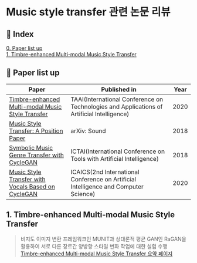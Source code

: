 # Music style transfer 관련 논문 리뷰

## 📌 Index
[0. Paper list up](#📃-Paper-list-up)  
[1. Timbre-enhanced Multi-modal Music Style Transfer](#1.-Timbre-enhanced-Multi-modal-Music-Style-Transfer)  


## 📃 Paper list up
|Paper|Published in|Year|
|------|---|--|
|[Timbre-enhanced Multi-modal Music Style Transfer](https://arxiv.org/pdf/1811.12214.pdf)|TAAI(International Conference on Technologies and Applications of Artificial Intelligence)|2020|
|[Music Style Transfer: A Position Paper](https://arxiv.org/pdf/1803.06841.pdf)|arXiv: Sound|2018|
|[Symbolic Music Genre Transfer with CycleGAN](https://arxiv.org/pdf/1809.07575.pdf)|ICTAI(International Conference on Tools with Artificial Intelligence)|2018|
|[Music Style Transfer with Vocals Based on CycleGAN](https://iopscience.iop.org/article/10.1088/1742-6596/1631/1/012039)|ICAICS(2nd International Conference on Artificial Intelligence and Computer Science)|2020|
  

## 1. Timbre-enhanced Multi-modal Music Style Transfer
> 비지도 이미지 변환 프레임워크인 MUNIT과 상대론적 평균 GAN인 RaGAN을 활용하여 서로 다른 장르간 양방향 스타일 변화 작업에 대한 실험 수행  
[Timbre-enhanced Multi-modal Music Style Transfer 요약 페이지]([Play-as-You-Like:-Timbre-Enhanced-Multi-Modal-Music-Style-Transfer_-summary](https://github.com/Hyeji-Jo/arreglo_paper_search/blob/main/Play%20as%20You%20Like%3A%20Timbre-Enhanced%20Multi-Modal%20Music%20Style%20Transfer_%20summary))
